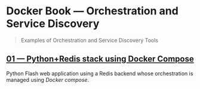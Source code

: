 # Docker Book &mdash; Orchestration and Service Discovery
> Examples of Orchestration and Service Discovery Tools


## [01 &mdash; Python+Redis stack using Docker Compose](./01-python+redis-compose-stack/)
Python Flash web application using a Redis backend whose orchestration is managed using *Docker compose*.

